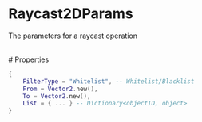 # Raycast2DParams
The parameters for a raycast operation

<br>
# Properties

```lua
{
    FilterType = "Whitelist", -- Whitelist/Blacklist
    From = Vector2.new(),
    To = Vector2.new(),
    List = { ... } -- Dictionary<objectID, object>
}
```